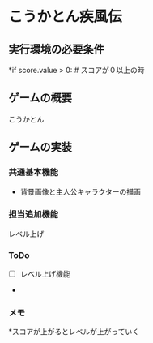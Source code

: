 #   こうかとん疾風伝

## 実行環境の必要条件
*if score.value > 0: # スコアが０以上の時

## ゲームの概要
こうかとん

## ゲームの実装
### 共通基本機能
* 背景画像と主人公キャラクターの描画

### 担当追加機能
レベル上げ
### ToDo
- [ ] レベル上げ機能
- 

### メモ
*スコアが上がるとレベルが上がっていく
